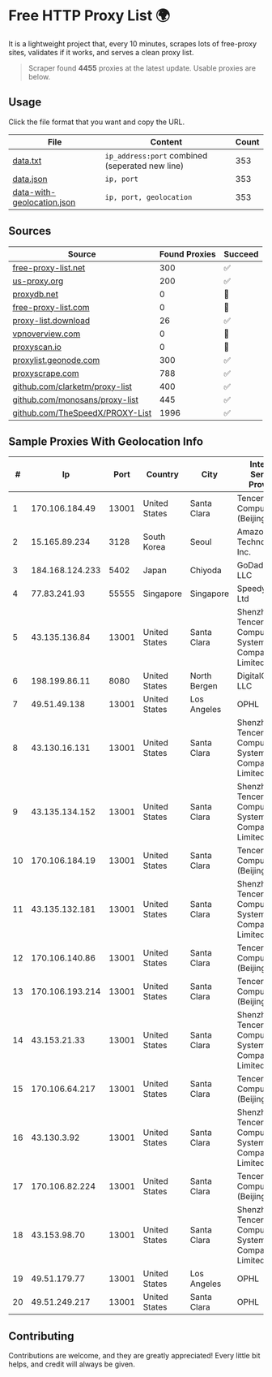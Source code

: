 
# Free HTTP Proxy List 🌍

It is a lightweight project that, every 10 minutes, scrapes lots of free-proxy sites, validates if it works, and serves a clean proxy list.


> Scraper found **4455** proxies at the latest update. Usable proxies are below.

## Usage

Click the file format that you want and copy the URL.


|File|Content|Count|
|----|-------|-----|
|[data.txt](https://raw.githubusercontent.com/themiralay/Proxy-List-World/master/data.txt)|`ip_address:port` combined (seperated new line)|353|
|[data.json](https://raw.githubusercontent.com/themiralay/Proxy-List-World/master/data.json)|`ip, port`|353|
|[data-with-geolocation.json](https://raw.githubusercontent.com/themiralay/Proxy-List-World/master/data-with-geolocation.json)|`ip, port, geolocation`|353|

## Sources

|Source|Found Proxies|Succeed|
|------|-------------|-------|
|[free-proxy-list.net](https://free-proxy-list.net)|300|✅|
|[us-proxy.org](https://www.us-proxy.org)|200|✅|
|[proxydb.net](http://proxydb.net)|0|🚫|
|[free-proxy-list.com](https://free-proxy-list.com/?page=&port=&type%5B%5D=http&type%5B%5D=https&up_time=0&search=Search)|0|🚫|
|[proxy-list.download](https://www.proxy-list.download/HTTP)|26|✅|
|[vpnoverview.com](https://vpnoverview.com/privacy/anonymous-browsing/free-proxy-servers)|0|🚫|
|[proxyscan.io](https://www.proxyscan.io)|0|🚫|
|[proxylist.geonode.com](https://proxylist.geonode.com/api/proxy-list?limit=300&page=1&sort_by=lastChecked&sort_type=desc&protocols=http,https)|300|✅|
|[proxyscrape.com](https://api.proxyscrape.com/v2/?request=displayproxies&protocol=http&timeout=10000&country=all&ssl=all&anonymity=all)|788|✅|
|[github.com/clarketm/proxy-list](https://raw.githubusercontent.com/clarketm/proxy-list/master/proxy-list-raw.txt)|400|✅|
|[github.com/monosans/proxy-list](https://raw.githubusercontent.com/monosans/proxy-list/main/proxies/http.txt)|445|✅|
|[github.com/TheSpeedX/PROXY-List](https://raw.githubusercontent.com/TheSpeedX/PROXY-List/master/http.txt)|1996|✅|


## Sample Proxies With Geolocation Info

|#|Ip|Port|Country|City|Internet Service Provider|
|-|--|----|-------|----|-------------------------|
|1|170.106.184.49|13001|United States|Santa Clara|Tencent Cloud Computing (Beijing) Co|
|2|15.165.89.234|3128|South Korea|Seoul|Amazon Technologies Inc.|
|3|184.168.124.233|5402|Japan|Chiyoda|GoDaddy.com, LLC|
|4|77.83.241.93|55555|Singapore|Singapore|SpeedyPage Ltd|
|5|43.135.136.84|13001|United States|Santa Clara|Shenzhen Tencent Computer Systems Company Limited|
|6|198.199.86.11|8080|United States|North Bergen|DigitalOcean, LLC|
|7|49.51.49.138|13001|United States|Los Angeles|OPHL|
|8|43.130.16.131|13001|United States|Santa Clara|Shenzhen Tencent Computer Systems Company Limited|
|9|43.135.134.152|13001|United States|Santa Clara|Shenzhen Tencent Computer Systems Company Limited|
|10|170.106.184.19|13001|United States|Santa Clara|Tencent Cloud Computing (Beijing) Co|
|11|43.135.132.181|13001|United States|Santa Clara|Shenzhen Tencent Computer Systems Company Limited|
|12|170.106.140.86|13001|United States|Santa Clara|Tencent Cloud Computing (Beijing) Co|
|13|170.106.193.214|13001|United States|Santa Clara|Tencent Cloud Computing (Beijing) Co|
|14|43.153.21.33|13001|United States|Santa Clara|Shenzhen Tencent Computer Systems Company Limited|
|15|170.106.64.217|13001|United States|Santa Clara|Tencent Cloud Computing (Beijing) Co|
|16|43.130.3.92|13001|United States|Santa Clara|Shenzhen Tencent Computer Systems Company Limited|
|17|170.106.82.224|13001|United States|Santa Clara|Tencent Cloud Computing (Beijing) Co|
|18|43.153.98.70|13001|United States|Santa Clara|Shenzhen Tencent Computer Systems Company Limited|
|19|49.51.179.77|13001|United States|Los Angeles|OPHL|
|20|49.51.249.217|13001|United States|Santa Clara|OPHL|



## Contributing

Contributions are welcome, and they are greatly appreciated! Every
little bit helps, and credit will always be given.

